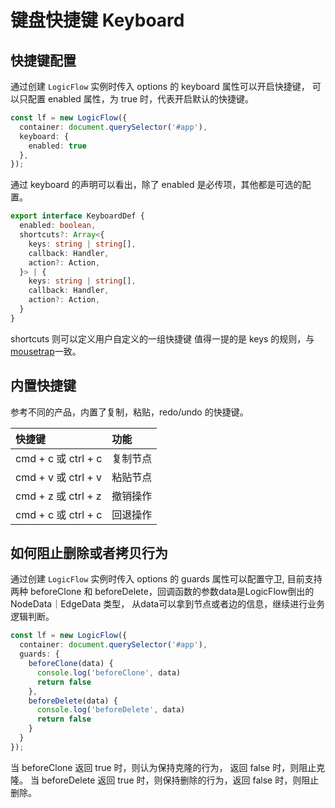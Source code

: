 # 键盘快捷键 Keyboard

## 快捷键配置
通过创建 `LogicFlow` 实例时传入 options 的 keyboard 属性可以开启快捷键，
可以只配置 enabled 属性，为 true 时，代表开启默认的快捷键。
```ts
const lf = new LogicFlow({
  container: document.querySelector('#app'),
  keyboard: {
    enabled: true
  },
});
```

<example :height="300" ></example>

通过 keyboard 的声明可以看出，除了 enabled 是必传项，其他都是可选的配置。

```ts
export interface KeyboardDef {
  enabled: boolean,
  shortcuts?: Array<{
    keys: string | string[],
    callback: Handler,
    action?: Action,
  }> | {
    keys: string | string[],
    callback: Handler,
    action?: Action,
  }
}
```   
shortcuts 则可以定义用户自定义的一组快捷键
值得一提的是 keys 的规则，与[mousetrap](https://www.npmjs.com/package/mousetrap)一致。

## 内置快捷键

参考不同的产品，内置了复制，粘贴，redo/undo 的快捷键。

| 快捷键   | 功能   |
| :----- | :----- |
| cmd + c 或 ctrl + c | 复制节点 |
| cmd + v 或 ctrl + v | 粘贴节点 |
| cmd + z 或 ctrl + z | 撤销操作 |
| cmd + c 或 ctrl + c | 回退操作 |

## 如何阻止删除或者拷贝行为
通过创建 `LogicFlow` 实例时传入 options 的 guards 属性可以配置守卫, 目前支持两种 beforeClone 和 beforeDelete，回调函数的参数data是LogicFlow倒出的 NodeData｜EdgeData 类型， 从data可以拿到节点或者边的信息，继续进行业务逻辑判断。
```ts
const lf = new LogicFlow({
  container: document.querySelector('#app'),
  guards: {
    beforeClone(data) {
      console.log('beforeClone', data)
      return false
    },
    beforeDelete(data) {
      console.log('beforeDelete', data)
      return false
    }
  }
});
```

当 beforeClone 返回 true 时，则认为保持克隆的行为， 返回 false 时，则阻止克隆。
当 beforeDelete 返回 true 时，则保持删除的行为，返回 false 时，则阻止删除。

